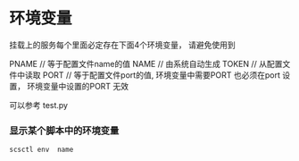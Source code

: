 # 环境变量

挂载上的服务每个里面必定存在下面4个环境变量， 请避免使用到

PNAME // 等于配置文件name的值
NAME  // 由系统自动生成
TOKEN  // 从配置文件中读取
PORT  // 等于配置文件port的值, 环境变量中需要PORT 也必须在port 设置， 环境变量中设置的PORT 无效

可以参考 test.py

### 显示某个脚本中的环境变量
```
scsctl env  name
```